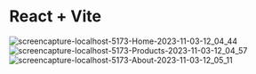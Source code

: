 # React + Vite
![screencapture-localhost-5173-Home-2023-11-03-12_04_44](https://github.com/Leen-odeh3/comfy-sloth-store/assets/123558998/ab2bc8c9-2d0d-4f44-ae92-3c9ca2427c04)
![screencapture-localhost-5173-Products-2023-11-03-12_04_57](https://github.com/Leen-odeh3/comfy-sloth-store/assets/123558998/a15cda09-8234-4979-91a4-a60bcd366861)
![screencapture-localhost-5173-About-2023-11-03-12_05_11](https://github.com/Leen-odeh3/comfy-sloth-store/assets/123558998/013b9e4b-5bf1-4410-888e-b9fa22534c18)
